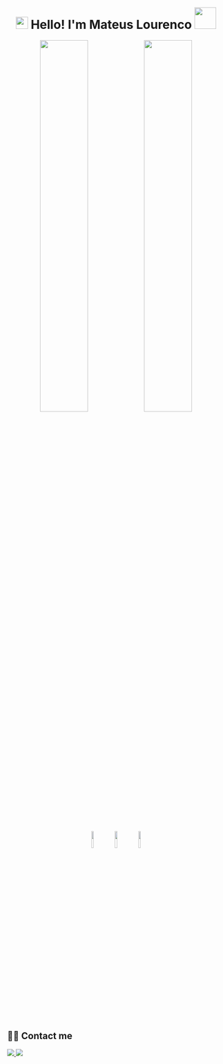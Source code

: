 <h1 align="center">
<img src="https://media0.giphy.com/media/iigp4VDyf5dCLRlGkm/giphy.gif" width="28">
Hello! I'm Mateus Lourenco <img src="https://media0.giphy.com/media/13POHBrQwej54bj04I/giphy.gif" width="50">
</h1>

<div align="center">
<img align="center" width="47%" src="https://github-readme-stats.vercel.app/api?username=mateuslourenco&count_private=true&theme=tokyonight&show_icons=true)](https://github.com/anuraghazra/github-readme-stats" />

<img align="center" width="47%" src="https://github-readme-stats.vercel.app/api/top-langs/?username=mateuslourenco&layout=compact" />

<img width="10%" src="https://img.shields.io/badge/python-3670A0?style=for-the-badge&logo=python&logoColor=ffdd54" />
<img width="10%" src="https://img.shields.io/badge/django-%23092E20.svg?style=for-the-badge&logo=django&logoColor=white" />
<img width="10%" src="https://img.shields.io/badge/flask-%23000.svg?style=for-the-badge&logo=flask&logoColor=white" />
</div>

### <br /> <h2>🙋‍♂️ Contact me</h2>

<a href="https://www.linkedin.com/in/mateus-louren%C3%A7o-12456b103/">
  <img src="https://img.shields.io/badge/linkedin-%230077B5.svg?style=for-the-badge&logo=linkedin&logoColor=white" />
</a>

<a href="mailto:mateuslourenco55@outlook.com">
  <img src="https://img.shields.io/badge/Microsoft_Outlook-0078D4?style=for-the-badge&logo=microsoft-outlook&logoColor=white" />
</a>

